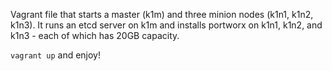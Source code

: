 Vagrant file that starts a master (k1m) and three minion nodes (k1n1, k1n2, k1n3). It runs an etcd server on k1m and installs portworx on k1n1, k1n2, and k1n3 - each of which has 20GB capacity.

```vagrant up``` and enjoy!
